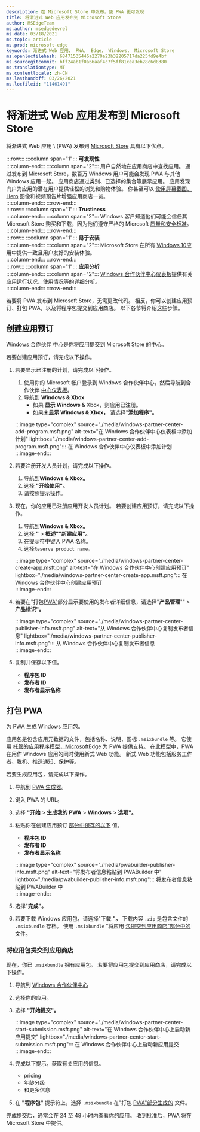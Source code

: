 ```yaml
---
description: 在 Microsoft Store 中发布，使 PWA 更可发现
title: 将渐进式 Web 应用发布到 Microsoft Store
author: MSEdgeTeam
ms.author: msedgedevrel
ms.date: 03/18/2021
ms.topic: article
ms.prod: microsoft-edge
keywords: 渐进式 Web 应用， PWA， Edge， Windows， Microsoft Store
ms.openlocfilehash: 68471535446a2270a23b32205717da225fd9e4bf
ms.sourcegitcommit: bff24ab1f0a66aaf4c7f5ff81cea3eb28c6d8380
ms.translationtype: MT
ms.contentlocale: zh-CN
ms.lasthandoff: 03/26/2021
ms.locfileid: "11461491"
---
```

# <a name="publish-your-progressive-web-app-to-the-microsoft-store"></a>将渐进式 Web 应用发布到 Microsoft Store  

将渐进式 Web 应用 \ (PWA\) 发布到 [Microsoft Store][WindowsUwpPublishIndex] 具有以下优点。  

:::row:::
   :::column span="1":::
      **可发现性**  
   :::column-end:::
   :::column span="2":::
      用户自然地在应用商店中查找应用。  通过发布到 Microsoft Store，数百万 Windows 用户可能会发现 PWA 与其他 Windows 应用一起。  应用商店通过类别、已选择的集合等展示应用。  应用发现门户为应用的潜在用户提供轻松的浏览和购物体验。  你甚至可以 [使用屏幕截图、Hero][WindowsUwpPublishAppScreenshotsImages] 图像和视频预告片增强应用商店一览。  
   :::column-end:::
:::row-end:::  
:::row:::
   :::column span="1":::
      **Trustiness**  
   :::column-end:::
   :::column span="2":::
      Windows 客户知道他们可能会信任其 Microsoft Store 购买和下载，因为他们遵守严格的 Microsoft [质量和安全标准][LegalWindowsAgreementsStorePolicies]。  
   :::column-end:::
:::row-end:::  
:::row:::
   :::column span="1":::
      **易于安装**  
   :::column-end:::
   :::column span="2":::
      Microsoft Store 在所有 [Windows 10][MicrosoftStoreAppsWindows]应用中提供一致且用户友好的安装体验。  
   :::column-end:::
:::row-end:::  
:::row:::
   :::column span="1":::
      **应用分析**  
   :::column-end:::
   :::column span="2":::
      [Windows 合作伙伴中心仪表板][WindowsUwpPublishIndex]提供有关应用[运行状况、][WindowsUwpPublishAnalytics]使用情况等的详细分析。  
   :::column-end:::
:::row-end:::  

若要将 PWA 发布到 Microsoft Store，无需更改代码。  相反，你可以创建应用预订、打包 PWA，以及将程序包提交到应用商店。  以下各节将介绍这些步骤。   

## <a name="create-an-app-reservation"></a>创建应用预订  

[Windows 合作伙伴][MicrosoftPartnerDashboardWindowsOverview] 中心是你将应用提交到 Microsoft Store 的中心。  

若要创建应用预订，请完成以下操作。  

1.  若要显示已注册的计划，请完成以下操作。  
    1.  使用你的 Microsoft 帐户登录到 Windows 合作伙伴中心，然后导航到合作伙伴 [中心仪表板][MicrosoftPartnerDashboardHome]。  
    1.  导航到 **Windows & Xbox**  
        *   如果 **显示 Windows &** Xbox，则应用已注册。  
        *   如果未**显示 Windows & Xbox，** 请选择"**添加程序"。**  
    
    :::image type="complex" source="./media/windows-partner-center-add-program.msft.png" alt-text="在 Windows 合作伙伴中心仪表板中添加计划" lightbox="./media/windows-partner-center-add-program.msft.png":::
       在 Windows 合作伙伴中心仪表板中添加计划
    :::image-end:::  
    
1.  若要注册开发人员计划，请完成以下操作。  
    1.  导航到**Windows & Xbox。**  
    1.  选择 **"开始使用"。**  
    1.  请按照提示操作。  
1.  现在，你的应用已注册应用开发人员计划。 若要创建应用预订，请完成以下操作。  
    1.  导航到**Windows & Xbox。**  
    1.  选择 **"**  >  **概述""新建应用"。**  
    1.  在提示符中键入 PWA 名称。  
    1.  选择`Reserve product name`。  
    
    :::image type="complex" source="./media/windows-partner-center-create-app.msft.png" alt-text="在 Windows 合作伙伴中心创建应用预订" lightbox="./media/windows-partner-center-create-app.msft.png":::
       在 Windows 合作伙伴中心创建应用预订  
    :::image-end:::  

1.  若要在"打包[PWA"](#package-your-pwa)部分显示要使用的发布者详细信息，请选择"**产品管理**""  >  **产品标识"。**  
    
    :::image type="complex" source="./media/windows-partner-center-publisher-info.msft.png" alt-text="从 Windows 合作伙伴中心复制发布者信息" lightbox="./media/windows-partner-center-publisher-info.msft.png":::
       从 Windows 合作伙伴中心复制发布者信息  
    :::image-end:::  

1.  复制并保存以下值。  
    *   **程序包 ID**  
    *   **发布者 ID**  
    *   **发布者显示名称**  
        
## <a name="package-your-pwa"></a>打包 PWA  

为 PWA 生成 Windows 应用包。  

应用包是包含应用元数据的文件，包括名称、说明、图标 `.msixbundle` 等。  它使用 [托管的应用程序模型，Microsoft][WindowsBlogWindowsdeveloperHostedAppModel]Edge 为 PWA 提供支持。  在此模型中，PWA 在用作 Windows 应用的同时使用新式 Web 功能。  新式 Web 功能包括服务工作者、脱机、推送通知、保护等。  

若要生成应用包，请完成以下操作。  

1.  导航到 [PWA 生成器][PwabuilderMain]。  
1.  键入 PWA 的 URL。  
1.  选择 **"开始**  >  **生成我的 PWA**  >  **Windows**  >  **选项"。**  
1.  粘贴你在创建应用预订 [部分中保存的以下](#create-an-app-reservation) 值。  
    *   **程序包 ID**  
    *   **发布者 ID**  
    *   **发布者显示名称**  
        
    :::image type="complex" source="./media/pwabuilder-publisher-info.msft.png" alt-text="将发布者信息粘贴到 PWABuilder 中" lightbox="./media/pwabuilder-publisher-info.msft.png":::
       将发布者信息粘贴到 PWABuilder 中  
    :::image-end:::  
    
1.  选择"**完成"。**  
1.  若要下载 Windows 应用包，请选择"下载 **"。**  下载内容 `.zip` 是包含文件的 `.msixbundle` 存档。  使用 `.msixbundle` "将应用 [包提交到应用商店"部分中的](#submit-your-app-package-to-the-store) 文件。  

### <a name="submit-your-app-package-to-the-store"></a>将应用包提交到应用商店  

现在，你已 `.msixbundle` 拥有应用包。  若要将应用包提交到应用商店，请完成以下操作。  

1.  导航到 [Windows 合作伙伴中心][MicrosoftPartnerDashboardWindowsOverview] 
1.  选择你的应用。  
1.  选择 **"开始提交"。**  
    
    :::image type="complex" source="./media/windows-partner-center-start-submission.msft.png" alt-text="在 Windows 合作伙伴中心上启动新应用提交" lightbox="./media/windows-partner-center-start-submission.msft.png":::
       在 Windows 合作伙伴中心上启动新应用提交  
    :::image-end:::  
    
1.  完成以下提示，获取有关应用的信息。
    *   pricing  
    *   年龄分级  
    *   和更多信息  
        
1.  在 **"程序包"** 提示符上，选择 `.msixbundle` 在"打包 [PWA"部分生成的](#package-your-pwa) 文件。  

完成提交后，通常会在 24 至 48 小时内查看你的应用。  收到批准后，PWA 将在 Microsoft Store 中提供。  

<!-- links -->  

[LegalWindowsAgreementsStorePolicies]: /legal/windows/agreements/store-policies "Microsoft Store 策略|Microsoft Docs"  

[WindowsUwpPublishAnalytics]: /windows/uwp/publish/analytics "分析应用性能|Microsoft Docs"  
[WindowsUwpPublishAppScreenshotsImages]: /windows/uwp/publish/app-screenshots-and-images "应用屏幕截图、图像和预告片|Microsoft Docs"  
[WindowsUwpPublishIndex]: /windows/uwp/publish/index "发布 Windows 应用和游戏|Microsoft Docs"  

[MicrosoftPartnerDashboardHome]: https://partner.microsoft.com/dashboard/home "家庭|Microsoft 合作伙伴中心"  
[MicrosoftPartnerDashboardWindowsOverview]: https://partner.microsoft.com/dashboard/windows/overview "合作伙伴资源|Microsoft 合作伙伴中心"  

[MicrosoftStoreAppsWindows]: https://www.microsoft.com/store/apps/windows "Windows 应用|Microsoft Store"  

[WindowsBlogWindowsdeveloperHostedAppModel]: https://blogs.windows.com/windowsdeveloper/hosted-app-model "托管的应用模型|Windows 开发人员博客"  

[PwabuilderMain]: https://www.pwabuilder.com "PWABuilder"  


